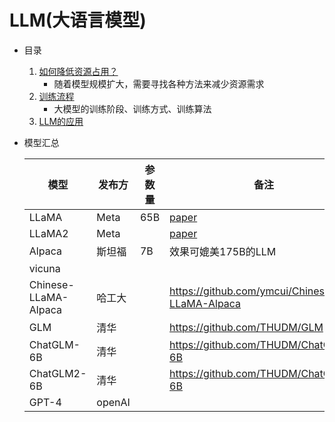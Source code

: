 # LLM(大语言模型)

- 目录

    1. [如何降低资源占用？](LLM/降低资源占用/)
        - 随着模型规模扩大，需要寻找各种方法来减少资源需求
    2. [训练流程](LLM/训练流程/)
        - 大模型的训练阶段、训练方式、训练算法
    3. [LLM的应用](LLM/LLM应用/)

- 模型汇总

    |模型|发布方|参数量|备注|
    |---|---|---|---|
    |LLaMA|Meta|65B|[paper](https://arxiv.org/abs/2302.13971v1)|
    |LLaMA2|Meta||[paper](https://ai.meta.com/research/publications/llama-2-open-foundation-and-fine-tuned-chat-models/)|
    |Alpaca|斯坦福|7B|效果可媲美175B的LLM|
    |vicuna||||
    |Chinese-LLaMA-Alpaca|哈工大||https://github.com/ymcui/Chinese-LLaMA-Alpaca|
    |GLM|清华||https://github.com/THUDM/GLM|
    |ChatGLM-6B|清华||https://github.com/THUDM/ChatGLM-6B|
    |ChatGLM2-6B|清华||https://github.com/THUDM/ChatGLM2-6B|
    |GPT-4|openAI|||
